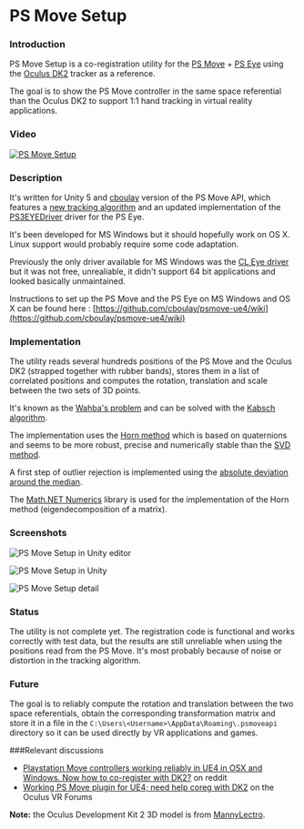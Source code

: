 # PS Move Setup

### Introduction
PS Move Setup is a co-registration utility for the [PS Move](http://en.wikipedia.org/wiki/PlayStation_Move) + [PS Eye](http://en.wikipedia.org/wiki/PlayStation_Eye) using the [Oculus DK2](https://www.oculus.com/dk2/) tracker as a reference.

The goal is to show the PS Move controller in the same space referential than the Oculus DK2 to support 1:1 hand tracking in virtual reality applications.

### Video
[![PS Move Setup](http://img.youtube.com/vi/g05RT2GmZfE/0.jpg)](http://www.youtube.com/watch?v=g05RT2GmZfE)

### Description
It's written for Unity 5 and [cboulay](https://github.com/cboulay/psmoveapi) version of the PS Move API, which features a [new tracking algorithm](https://github.com/cboulay/psmove-ue4/wiki/Tracker-Algorithm) and an updated implementation of the [PS3EYEDriver](https://github.com/inspirit/PS3EYEDriver) driver for the PS Eye.

It's been developed for MS Windows but it should hopefully work on OS X. Linux support would probably require some code adaptation.

Previously the only driver available for MS Windows was the [CL Eye driver](https://codelaboratories.com/products/eye/driver/) but it was not free, unrealiable, it didn't support 64 bit applications and looked basically unmaintained.

Instructions to set up the PS Move and the PS Eye on MS Windows and OS X can be found here : [https://github.com/cboulay/psmove-ue4/wiki](https://github.com/cboulay/psmove-ue4/wiki)

### Implementation
The utility reads several hundreds positions of the PS Move and the Oculus DK2 (strapped together with rubber bands), stores them in a list of correlated positions and computes the rotation, translation and scale between the two sets of 3D points.

It's known as the [Wahba's problem](http://en.wikipedia.org/wiki/Wahba%27s_problem) and can be solved with the [Kabsch algorithm](http://en.wikipedia.org/wiki/Kabsch_algorithm).

The implementation uses the [Horn method](http://people.csail.mit.edu/bkph/papers/Absolute_Orientation.pdf) which is based on quaternions and seems to be more robust, precise and numerically stable than the [SVD method](http://nghiaho.com/?page_id=671).

A first step of outlier rejection is implemented using the [absolute deviation around the median](https://www.academia.edu/5324493/Detecting_outliers_Do_not_use_standard_deviation_around_the_mean_use_absolute_deviation_around_the_median).

The [Math.NET Numerics](http://numerics.mathdotnet.com/) library is used for the implementation of the Horn method (eigendecomposition of a matrix).

### Screenshots
![PS Move Setup in Unity editor](http://i.imgur.com/Hpx9GHQ.png)

![PS Move Setup in Unity](http://i.imgur.com/zRzwhYV.png)

![PS Move Setup detail](http://i.imgur.com/ZT0TEnF.png)

### Status
The utility is not complete yet. The registration code is functional and works correctly with test data, but the results are still unreliable when using the positions read from the PS Move. It's most probably because of noise or distortion in the tracking algorithm.

### Future
The goal is to reliably compute the rotation and translation between the two space referentials, obtain the corresponding transformation matrix and store it in a file in the `C:\Users\<Username>\AppData\Roaming\.psmoveapi` directory so it can be used directly by VR applications and games.

###Relevant discussions

* [Playstation Move controllers working reliably in UE4 in OSX and Windows. Now how to co-register with DK2?](http://www.reddit.com/r/oculus/comments/2z6dxa/playstation_move_controllers_working_reliably_in/) on reddit
* [Working PS Move plugin for UE4; need help coreg with DK2](https://forums.oculus.com/viewtopic.php?f=25&t=21371) on the Oculus VR Forums

**Note:** the Oculus Development Kit 2 3D model is from [MannyLectro](https://forums.oculus.com/viewtopic.php?t=1514).